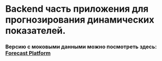 # Backend часть приложения для прогнозирования динамических показателей.

### Версию с моковыми данными можно посмотреть здесь: [Forecast Platform](https://forecast-platform-buladev.netlify.app/)
